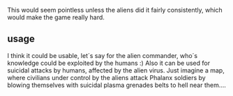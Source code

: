 This would seem pointless unless the aliens did it fairly consistently,
which would make the game really hard.

## usage

I think it could be usable, let´s say for the alien commander, who´s
knowledge could be exploited by the humans :) Also it can be used for
suicidal attacks by humans, affected by the alien virus. Just imagine a
map, where civilians under control by the aliens attack Phalanx soldiers
by blowing themselves with suicidal plasma grenades belts to hell near
them....